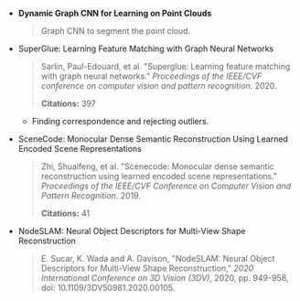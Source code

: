 - **Dynamic Graph CNN for Learning on Point Clouds**

  > Graph CNN to segment the point cloud.
  
- SuperGlue: Learning Feature Matching with Graph Neural Networks

  > Sarlin, Paul-Edouard, et al. "Superglue: Learning feature matching with graph neural networks." *Proceedings of the IEEE/CVF conference on computer vision and pattern recognition*. 2020.
  >
  > **Citations:** 397

  - Finding correspondence and rejecting outliers.

- SceneCode: Monocular Dense Semantic Reconstruction Using Learned Encoded Scene Representations

  > Zhi, Shuaifeng, et al. "Scenecode: Monocular dense semantic reconstruction using learned encoded scene representations." *Proceedings of the IEEE/CVF Conference on Computer Vision and Pattern Recognition*. 2019.
  >
  > **Citations:** 41

- NodeSLAM: Neural Object Descriptors for Multi-View Shape Reconstruction

  > E. Sucar, K. Wada and A. Davison, "NodeSLAM: Neural Object Descriptors for Multi-View Shape Reconstruction," *2020 International Conference on 3D Vision (3DV)*, 2020, pp. 949-958, doi: 10.1109/3DV50981.2020.00105.
